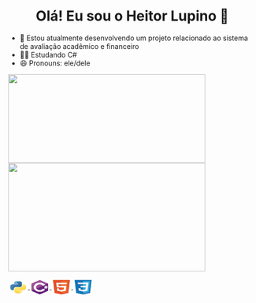 <h1 align="center">Olá! Eu sou o Heitor Lupino 👋</h1>

- 🔭 Estou atualmente desenvolvendo um projeto relacionado ao sistema de avaliação acadêmico e financeiro
- 👨‍💻 Estudando C#
- 😄 Pronouns: ele/dele

<div>
  <a href="https://github.com/heitorlupino">
  <img align="center" height="180cm" width="400cm" src="https://github-readme-stats.vercel.app/api?username=heitorlupino&show_icons=true&theme=dark#gh-dark-mode-only&include_all_commits=true&count_private=true"/>
  <img align="center" height="220cm" width="400cm" src="https://github-readme-stats.vercel.app/api/top-langs/?username=heitorlupino&layout=compact&langs_count=16&theme=dark#gh-dark-mode-only"/>
</div>

<div style="display: incline_block"><br>
  <img align="center" alt="Heitor-Python" height="30" width="40" src="https://raw.githubusercontent.com/devicons/devicon/master/icons/python/python-original.svg">
  <img align="center" alt="Heitor-CSharp" height="30" width="40" src="https://raw.githubusercontent.com/devicons/devicon/master/icons/csharp/csharp-original.svg">
  <img align="center" alt="Heitor-HTML" height="30" width="40" src="https://raw.githubusercontent.com/devicons/devicon/master/icons/html5/html5-original.svg">
  <img align="center" alt="Heitor-CSS" height="30" width="40" src="https://raw.githubusercontent.com/devicons/devicon/master/icons/css3/css3-original.svg">
</div>
